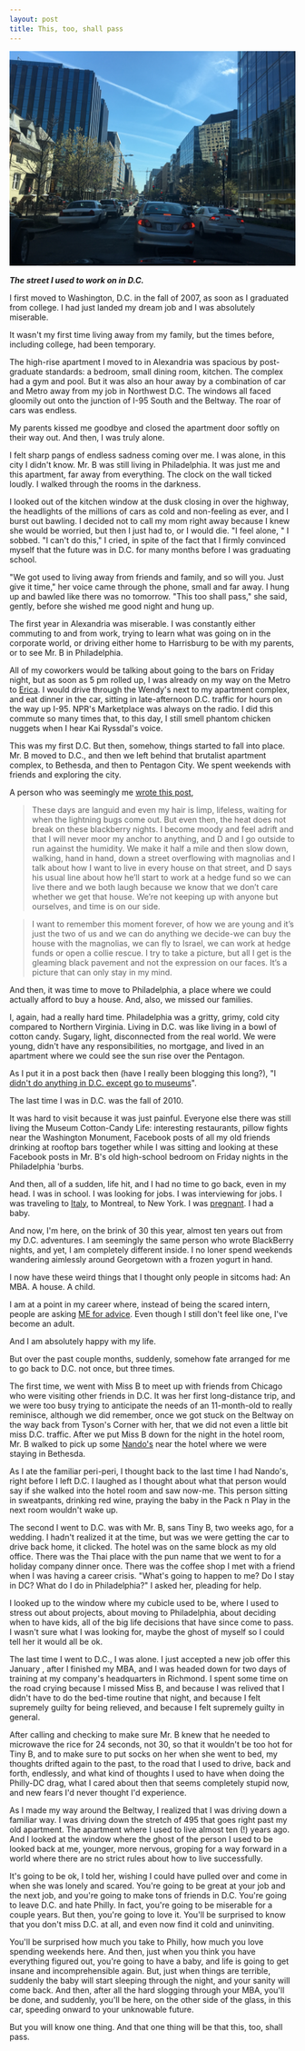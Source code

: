 ```yaml
---
layout: post
title: This, too, shall pass
---
```


![image](https://raw.githubusercontent.com/vkblog/vkblog.github.io/master/public/img/IMG_0438.jpg)

***The street I used to work on in D.C.***

I first moved to Washington, D.C. in the fall of 2007, as soon as I graduated from college. I had just landed my dream job and I was absolutely miserable. 

It wasn't my first time living away from my family, but the times before, including college, had been temporary. 

The high-rise apartment I moved to in Alexandria was spacious by post-graduate standards: a bedroom, small dining room, kitchen. The complex had a gym and pool.   But it was also an hour away by a combination of car and Metro away from my job in Northwest D.C.  The windows all faced gloomily out onto the junction of I-95 South and the Beltway. The roar of cars was endless. 

My parents kissed me goodbye and closed the apartment door softly on their way out. And then, I was truly alone. 

I felt sharp pangs of endless sadness coming over me. I was alone, in this city I didn't know. Mr. B was still living in Philadelphia. It was just me and this apartment, far away from everything. The clock on the wall ticked loudly.  I walked through the rooms in the darkness. 

I looked out of the kitchen window at the dusk closing in over the highway, the headlights of the millions of cars as cold and non-feeling as ever, and I burst out bawling. I decided not to call my mom right away because I knew she would be worried, but then I just had to, or I would die. "I feel alone, " I sobbed. "I can't do this," I cried, in spite of the fact that I firmly convinced myself that the future was in D.C. for many months before I was graduating school. 

"We got used to living away from friends and family, and so will you. Just give it time," her voice came through the phone, small and far away. I hung up and bawled like there was no tomorrow. "This too shall pass," she said, gently, before she wished me good night and hung up. 

The first year in Alexandria was miserable. I was constantly either commuting to and from work, trying to learn what was going on in the corporate world, or driving either home to Harrisburg to be with my parents, or to see Mr. B in Philadelphia. 

All of my coworkers would be talking about going to the bars on Friday night, but as soon as 5 pm rolled up, I was already on my way on the Metro to [Erica](http://blog.vickiboykis.com/2011/05/losing-erica/). I would drive through the Wendy's next to my apartment complex, and eat dinner in the car, sitting in late-afternoon D.C. traffic for hours on the way up I-95. NPR's Marketplace was always on the radio. I did this commute so many times that, to this day, I still smell phantom chicken nuggets when I hear Kai Ryssdal's voice.

This was my first D.C. But then, somehow, things started to fall into place. Mr. B moved to D.C., and then we left behind that brutalist apartment complex, to Bethesda, and then to Pentagon City. We spent weekends with friends and exploring the city. 

A person who was seemingly me [wrote this post](http://blog.vickiboykis.com/2010/06/blackberry-nights/), 

>These days are languid and even my hair is limp, lifeless, waiting for when the lightning bugs come out.  But even then, the heat does not break on these blackberry nights.  I become moody and feel adrift and that I will never moor my anchor to anything,  and D and I go outside to run against the humidity.  We make it half a mile and then slow down, walking, hand in hand, down a street overflowing with magnolias and I talk about how I want to live in every house on that street, and D says his usual line about how he’ll start to work at a hedge fund so we can live there and we both laugh because we know that we don’t care whether we get that house.  We’re not keeping up with anyone but ourselves, and time is on our side. 

>I want to remember this moment forever, of how we are young and it’s just the two of us and we can do anything we decide-we can buy the house with the magnolias, we can fly to Israel, we can work at hedge funds or open a collie rescue.  I try to take a picture, but all I get is the gleaming black pavement and not the expression on our faces.  It’s a picture that can only stay in my mind.

And then, it was time to move to Philadelphia, a place where we could actually afford to buy a house. And, also, we missed our families. 

I, again, had a really hard time.  Philadelphia was a gritty, grimy, cold city compared to Northern Virginia.  Living in D.C. was like living in a bowl of cotton candy. Sugary, light, disconnected from the real world.  We were young, didn't have any responsibilities, no mortgage,  and lived in an apartment where we could see the sun rise over the Pentagon. 

As I put it in a post back then (have I really been blogging this long?), "I[ didn't do anything in D.C. except go to museums](http://blog.vickiboykis.com/2010/11/ever-since-i-moved-to-philly-its-like-im-an-adult-or-something/)".

The last time I was in D.C. was the fall of 2010. 

It was hard to visit because it was just painful. Everyone else there was still living the Museum Cotton-Candy Life: interesting restaurants, pillow fights near the Washington Monument, Facebook posts of all my old friends drinking at rooftop bars together while I was sitting and looking at these Facebook posts in Mr. B's old high-school bedroom on Friday nights in the Philadelphia 'burbs. 

And then, all of a sudden, life hit, and I had no time to go back, even in my head. I was in school. I was looking for jobs. I was interviewing for jobs. I was traveling to [Italy](http://blog.vickiboykis.com/2013/08/on-the-amalfi-coast/), to Montreal, to New York. I was [pregnant](http://blog.vickiboykis.com/2014/12/waiting-to-exhale/). I had a baby.  

And now, I'm here, on the brink of 30 this year, almost ten years out from my D.C. adventures. I am seemingly the same person who wrote BlackBerry nights, and yet, I am completely different inside. I no loner spend weekends wandering aimlessly around Georgetown with a frozen yogurt in hand.

I now have these weird things that I thought only people in sitcoms had: An MBA. A house. A child. 
 
I am at a point in my career where, instead of being the scared intern, people are asking [ME for advice](http://veekaybee.github.io/learning-tech-by-analogy/).  Even though I still don't feel like one,  I've become an adult.  

And I am absolutely happy with my life. 

But over the past couple months, suddenly, somehow fate arranged for me to go back to D.C. not once, but three times. 

The first time, we went with Miss B to meet up with friends from Chicago who were visiting other friends in D.C.  It was her first long-distance trip, and we were too busy trying to anticipate the needs of an 11-month-old to really reminisce, although we did remember, once we got stuck on the Beltway on the way back from Tyson's Corner with her, that we did not even a little bit miss D.C. traffic.  After we put Miss B down for the night in the hotel room, Mr. B walked to pick up some [Nando's](http://www.nandos.com/) near the hotel where we were staying in Bethesda.

As I ate the familiar peri-peri, I thought back to the last time I had Nando's, right before I left D.C. I laughed as I thought about what that person would say if she walked into the hotel room and saw now-me.  This person sitting in sweatpants, drinking red wine, praying the baby in the Pack n Play in the next room wouldn't wake up. 

The second I went to D.C. was with Mr. B, sans Tiny B, two weeks ago, for a wedding. I hadn't realized it at the time, but was we were getting the car to drive back home, it clicked. The hotel was on the same block as my old office. There was the Thai place with the pun name that we went to for a holiday company dinner once. There was the coffee shop I met with a friend when I was having a career crisis. "What's going to happen to me? Do I stay in DC? What do I do in Philadelphia?" I asked her, pleading for help. 

I looked up to the window where my cubicle used to be, where I used to stress out about projects, about moving to Philadelphia, about deciding when to have kids, all of the big life decisions that have since come to pass. I wasn't sure what I was looking for, maybe the ghost of myself so I could tell her it would all be ok. 

The last time I went to D.C., I was alone. I just accepted a new job offer this January , after I finished my MBA, and I was headed down for two days of training at my company's headquarters in Richmond. I spent some time on the road crying because I missed Miss B, and because I was relived that I didn't have to do the bed-time routine that night, and because I felt supremely guilty for being relieved, and because I felt supremely guilty in general.  

After calling and checking to make sure Mr. B knew that he needed to microwave the rice for 24 seconds, not 30, so that it wouldn't be too hot for Tiny B, and to make sure to put socks on her when she went to bed,  my thoughts drifted again to the past, to the road that I used to drive, back and forth, endlessly, and what kind of thoughts I used to have when doing the Philly-DC drag, what I cared about then that seems completely stupid now, and new fears I'd never thought I'd experience. 

As I made my way around the Beltway, I realized that I was driving down a familiar way. I was driving down the stretch of 495 that goes right past my old apartment. The apartment where I used to live almost ten (!) years ago. And I looked at the window where the ghost of the person I used to be looked back at me, younger, more nervous, groping for a way forward in a world where there are no strict rules about how to live successfully.  

It's going to be ok, I told her, wishing I could have pulled over and come in when she was lonely and scared. You're going to be great at your job and the next job, and you're going to make tons of friends in D.C. You're going to leave D.C. and hate Philly. In fact, you're going to be miserable for a couple years. But then, you're going to love it. You'll be surprised to know that you don't miss D.C. at all, and even now find it cold and uninviting.  

You'll be surprised how much you take to Philly, how much you love spending weekends here. And then, just when you think you have everything figured out, you're going to have a baby, and life is going to get insane and incomprehensible again. But, just when things are terrible, suddenly the baby will start sleeping through the night, and your sanity will come back.  And then, after all the hard slogging through your MBA, you'll be done, and suddenly, you'll be here, on the other side of the glass, in this car, speeding onward to your unknowable future. 

But you will know one thing. And that one thing will be that this, too, shall pass. 
